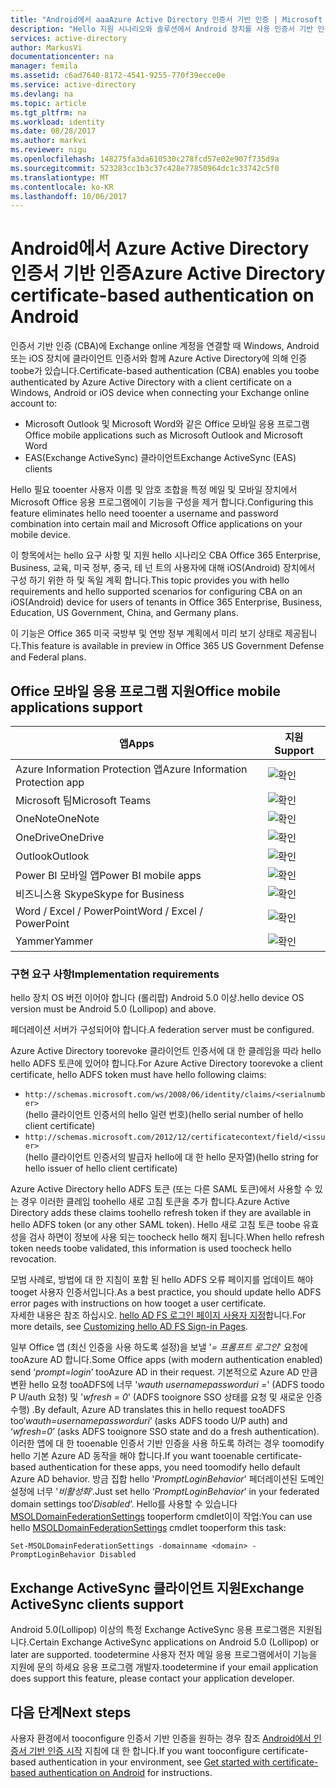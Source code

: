 ```yaml
---
title: "Android에서 aaaAzure Active Directory 인증서 기반 인증 | Microsoft Docs"
description: "Hello 지원 시나리오와 솔루션에서 Android 장치를 사용 인증서 기반 인증을 구성 하기 위한 hello 요구 사항"
services: active-directory
author: MarkusVi
documentationcenter: na
manager: femila
ms.assetid: c6ad7640-8172-4541-9255-770f39ecce0e
ms.service: active-directory
ms.devlang: na
ms.topic: article
ms.tgt_pltfrm: na
ms.workload: identity
ms.date: 08/28/2017
ms.author: markvi
ms.reviewer: nigu
ms.openlocfilehash: 148275fa3da610530c278fcd57e02e907f735d9a
ms.sourcegitcommit: 523283cc1b3c37c428e77850964dc1c33742c5f0
ms.translationtype: MT
ms.contentlocale: ko-KR
ms.lasthandoff: 10/06/2017
---
```

# <a name="azure-active-directory-certificate-based-authentication-on-android"></a><span data-ttu-id="099d5-103">Android에서 Azure Active Directory 인증서 기반 인증</span><span class="sxs-lookup"><span data-stu-id="099d5-103">Azure Active Directory certificate-based authentication on Android</span></span>


<span data-ttu-id="099d5-104">인증서 기반 인증 (CBA)에 Exchange online 계정을 연결할 때 Windows, Android 또는 iOS 장치에 클라이언트 인증서와 함께 Azure Active Directory에 의해 인증 toobe가 있습니다.</span><span class="sxs-lookup"><span data-stu-id="099d5-104">Certificate-based authentication (CBA) enables you toobe authenticated by Azure Active Directory with a client certificate on a Windows, Android or iOS device when connecting your Exchange online account to:</span></span> 

* <span data-ttu-id="099d5-105">Microsoft Outlook 및 Microsoft Word와 같은 Office 모바일 응용 프로그램</span><span class="sxs-lookup"><span data-stu-id="099d5-105">Office mobile applications such as Microsoft Outlook and Microsoft Word</span></span>   
* <span data-ttu-id="099d5-106">EAS(Exchange ActiveSync) 클라이언트</span><span class="sxs-lookup"><span data-stu-id="099d5-106">Exchange ActiveSync (EAS) clients</span></span> 

<span data-ttu-id="099d5-107">Hello 필요 tooenter 사용자 이름 및 암호 조합을 특정 메일 및 모바일 장치에서 Microsoft Office 응용 프로그램에이 기능을 구성을 제거 합니다.</span><span class="sxs-lookup"><span data-stu-id="099d5-107">Configuring this feature eliminates hello need tooenter a username and password combination into certain mail and Microsoft Office applications on your mobile device.</span></span> 

<span data-ttu-id="099d5-108">이 항목에서는 hello 요구 사항 및 지원 hello 시나리오 CBA Office 365 Enterprise, Business, 교육, 미국 정부, 중국, 테 넌 트의 사용자에 대해 iOS(Android) 장치에서 구성 하기 위한 하 및 독일 계획 합니다.</span><span class="sxs-lookup"><span data-stu-id="099d5-108">This topic provides you with hello requirements and hello supported scenarios for configuring CBA on an iOS(Android) device for users of tenants in Office 365 Enterprise, Business, Education, US Government, China, and Germany plans.</span></span>



<span data-ttu-id="099d5-109">이 기능은 Office 365 미국 국방부 및 연방 정부 계획에서 미리 보기 상태로 제공됩니다.</span><span class="sxs-lookup"><span data-stu-id="099d5-109">This feature is available in preview in Office 365 US Government Defense and Federal plans.</span></span>


## <a name="office-mobile-applications-support"></a><span data-ttu-id="099d5-110">Office 모바일 응용 프로그램 지원</span><span class="sxs-lookup"><span data-stu-id="099d5-110">Office mobile applications support</span></span>
| <span data-ttu-id="099d5-111">앱</span><span class="sxs-lookup"><span data-stu-id="099d5-111">Apps</span></span> | <span data-ttu-id="099d5-112">지원</span><span class="sxs-lookup"><span data-stu-id="099d5-112">Support</span></span> |
| --- | --- |
| <span data-ttu-id="099d5-113">Azure Information Protection 앱</span><span class="sxs-lookup"><span data-stu-id="099d5-113">Azure Information Protection app</span></span> |![확인][1] |
| <span data-ttu-id="099d5-115">Microsoft 팀</span><span class="sxs-lookup"><span data-stu-id="099d5-115">Microsoft Teams</span></span> |![확인][1] |
| <span data-ttu-id="099d5-117">OneNote</span><span class="sxs-lookup"><span data-stu-id="099d5-117">OneNote</span></span> |![확인][1] |
| <span data-ttu-id="099d5-119">OneDrive</span><span class="sxs-lookup"><span data-stu-id="099d5-119">OneDrive</span></span> |![확인][1] |
| <span data-ttu-id="099d5-121">Outlook</span><span class="sxs-lookup"><span data-stu-id="099d5-121">Outlook</span></span> |![확인][1] |
| <span data-ttu-id="099d5-123">Power BI 모바일 앱</span><span class="sxs-lookup"><span data-stu-id="099d5-123">Power BI mobile apps</span></span> |![확인][1] |
| <span data-ttu-id="099d5-125">비즈니스용 Skype</span><span class="sxs-lookup"><span data-stu-id="099d5-125">Skype for Business</span></span> |![확인][1] |
| <span data-ttu-id="099d5-127">Word / Excel / PowerPoint</span><span class="sxs-lookup"><span data-stu-id="099d5-127">Word / Excel / PowerPoint</span></span> |![확인][1] |
| <span data-ttu-id="099d5-129">Yammer</span><span class="sxs-lookup"><span data-stu-id="099d5-129">Yammer</span></span> |![확인][1] |


### <a name="implementation-requirements"></a><span data-ttu-id="099d5-131">구현 요구 사항</span><span class="sxs-lookup"><span data-stu-id="099d5-131">Implementation requirements</span></span>

<span data-ttu-id="099d5-132">hello 장치 OS 버전 이어야 합니다 (롤리팝) Android 5.0 이상.</span><span class="sxs-lookup"><span data-stu-id="099d5-132">hello device OS version must be Android 5.0 (Lollipop) and above.</span></span> 

<span data-ttu-id="099d5-133">페더레이션 서버가 구성되어야 합니다.</span><span class="sxs-lookup"><span data-stu-id="099d5-133">A federation server must be configured.</span></span>  

<span data-ttu-id="099d5-134">Azure Active Directory toorevoke 클라이언트 인증서에 대 한 클레임을 따라 hello hello ADFS 토큰에 있어야 합니다.</span><span class="sxs-lookup"><span data-stu-id="099d5-134">For Azure Active Directory toorevoke a client certificate, hello ADFS token must have hello following claims:</span></span>  

* `http://schemas.microsoft.com/ws/2008/06/identity/claims/<serialnumber>`  
  <span data-ttu-id="099d5-135">(hello 클라이언트 인증서의 hello 일련 번호)</span><span class="sxs-lookup"><span data-stu-id="099d5-135">(hello serial number of hello client certificate)</span></span> 
* `http://schemas.microsoft.com/2012/12/certificatecontext/field/<issuer>`  
  <span data-ttu-id="099d5-136">(hello 클라이언트 인증서의 발급자 hello에 대 한 hello 문자열)</span><span class="sxs-lookup"><span data-stu-id="099d5-136">(hello string for hello issuer of hello client certificate)</span></span> 

<span data-ttu-id="099d5-137">Azure Active Directory hello ADFS 토큰 (또는 다른 SAML 토큰)에서 사용할 수 있는 경우 이러한 클레임 toohello 새로 고침 토큰을 추가 합니다.</span><span class="sxs-lookup"><span data-stu-id="099d5-137">Azure Active Directory adds these claims toohello refresh token if they are available in hello ADFS token (or any other SAML token).</span></span> <span data-ttu-id="099d5-138">Hello 새로 고침 토큰 toobe 유효성을 검사 하면이 정보에 사용 되는 toocheck hello 해지 됩니다.</span><span class="sxs-lookup"><span data-stu-id="099d5-138">When hello refresh token needs toobe validated, this information is used toocheck hello revocation.</span></span> 

<span data-ttu-id="099d5-139">모범 사례로, 방법에 대 한 지침이 포함 된 hello ADFS 오류 페이지를 업데이트 해야 tooget 사용자 인증서입니다.</span><span class="sxs-lookup"><span data-stu-id="099d5-139">As a best practice, you should update hello ADFS error pages with instructions on how tooget a user certificate.</span></span>  
<span data-ttu-id="099d5-140">자세한 내용은 참조 하십시오. [hello AD FS 로그인 페이지 사용자 지정](https://technet.microsoft.com/library/dn280950.aspx)합니다.</span><span class="sxs-lookup"><span data-stu-id="099d5-140">For more details, see [Customizing hello AD FS Sign-in Pages](https://technet.microsoft.com/library/dn280950.aspx).</span></span>  

<span data-ttu-id="099d5-141">일부 Office 앱 (최신 인증을 사용 하도록 설정)을 보낼 '*= 프롬프트 로그인*' 요청에 tooAzure AD 합니다.</span><span class="sxs-lookup"><span data-stu-id="099d5-141">Some Office apps (with modern authentication enabled) send ‘*prompt=login*’ tooAzure AD in their request.</span></span> <span data-ttu-id="099d5-142">기본적으로 Azure AD 만큼 변환 hello 요청 tooADFS에 너무 '*wauth usernamepassworduri =*' (ADFS toodo P U/auth 요청) 및 '*wfresh = 0*' (ADFS tooignore SSO 상태를 요청 및 새로운 인증 수행) .</span><span class="sxs-lookup"><span data-stu-id="099d5-142">By default, Azure AD translates this in hello request tooADFS too‘*wauth=usernamepassworduri*’ (asks ADFS toodo U/P auth) and ‘*wfresh=0*’ (asks ADFS tooignore SSO state and do a fresh authentication).</span></span> <span data-ttu-id="099d5-143">이러한 앱에 대 한 tooenable 인증서 기반 인증을 사용 하도록 하려는 경우 toomodify hello 기본 Azure AD 동작을 해야 합니다.</span><span class="sxs-lookup"><span data-stu-id="099d5-143">If you want tooenable certificate-based authentication for these apps, you need toomodify hello default Azure AD behavior.</span></span> <span data-ttu-id="099d5-144">방금 집합 hello '*PromptLoginBehavior*' 페더레이션된 도메인 설정에 너무 '*비활성화*'.</span><span class="sxs-lookup"><span data-stu-id="099d5-144">Just set hello ‘*PromptLoginBehavior*’ in your federated domain settings too‘*Disabled*‘.</span></span> <span data-ttu-id="099d5-145">Hello를 사용할 수 있습니다 [MSOLDomainFederationSettings](/powershell/module/msonline/set-msoldomainfederationsettings?view=azureadps-1.0) tooperform cmdlet이이 작업:</span><span class="sxs-lookup"><span data-stu-id="099d5-145">You can use hello [MSOLDomainFederationSettings](/powershell/module/msonline/set-msoldomainfederationsettings?view=azureadps-1.0) cmdlet tooperform this task:</span></span>

`Set-MSOLDomainFederationSettings -domainname <domain> -PromptLoginBehavior Disabled`



## <a name="exchange-activesync-clients-support"></a><span data-ttu-id="099d5-146">Exchange ActiveSync 클라이언트 지원</span><span class="sxs-lookup"><span data-stu-id="099d5-146">Exchange ActiveSync clients support</span></span>
<span data-ttu-id="099d5-147">Android 5.0(Lollipop) 이상의 특정 Exchange ActiveSync 응용 프로그램은 지원됩니다.</span><span class="sxs-lookup"><span data-stu-id="099d5-147">Certain Exchange ActiveSync applications on Android 5.0 (Lollipop) or later are supported.</span></span> <span data-ttu-id="099d5-148">toodetermine 사용자 전자 메일 응용 프로그램에서이 기능을 지원에 문의 하세요 응용 프로그램 개발자.</span><span class="sxs-lookup"><span data-stu-id="099d5-148">toodetermine if your email application does support this feature, please contact your application developer.</span></span> 


## <a name="next-steps"></a><span data-ttu-id="099d5-149">다음 단계</span><span class="sxs-lookup"><span data-stu-id="099d5-149">Next steps</span></span>

<span data-ttu-id="099d5-150">사용자 환경에서 tooconfigure 인증서 기반 인증을 원하는 경우 참조 [Android에서 인증서 기반 인증 시작](active-directory-certificate-based-authentication-get-started.md) 지침에 대 한 합니다.</span><span class="sxs-lookup"><span data-stu-id="099d5-150">If you want tooconfigure certificate-based authentication in your environment, see [Get started with certificate-based authentication on Android](active-directory-certificate-based-authentication-get-started.md) for instructions.</span></span>

<!--Image references-->
[1]: ./media/active-directory-certificate-based-authentication-android/ic195031.png
